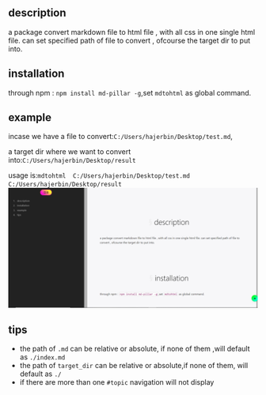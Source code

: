 ## description
a package convert markdown file to html file , with all css in one single html file. can set specified path of file to convert , ofcourse the target dir to put into.
## installation
through npm : `npm install md-pillar -g`,set `mdtohtml` as global command.

## example
incase we have a file to convert:`C:/Users/hajerbin/Desktop/test.md`,


a target dir where we want to convert into:`C:/Users/hajerbin/Desktop/result`


usage is:`mdtohtml  C:/Users/hajerbin/Desktop/test.md  C:/Users/hajerbin/Desktop/result`
![here is README.md example](./example.PNG)

## tips
- the path of `.md` can be relative or absolute, if none of them ,will default as `./index.md`
- the path of `target_dir` can be relative or absolute,if none of them, will default as `./`
- if there are more than one `#topic` navigation will not display
